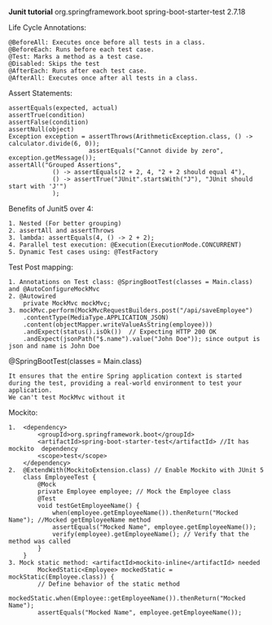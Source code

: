 **Junit tutorial**
<dependency>
    <groupId>org.springframework.boot</groupId>
    <artifactId>spring-boot-starter-test</artifactId>
    <version>2.7.18</version>
</dependency>

Life Cycle Annotations:

    @BeforeAll: Executes once before all tests in a class.
    @BeforeEach: Runs before each test case.
    @Test: Marks a method as a test case.
    @Disabled: Skips the test
    @AfterEach: Runs after each test case.
    @AfterAll: Executes once after all tests in a class.

Assert Statements:

    assertEquals(expected, actual)
    assertTrue(condition)
    assertFalse(condition)
    assertNull(object)
    Exception exception = assertThrows(ArithmeticException.class, () -> calculator.divide(6, 0));
                          assertEquals("Cannot divide by zero", exception.getMessage());
    assertAll("Grouped Assertions",
                () -> assertEquals(2 + 2, 4, "2 + 2 should equal 4"),
                () -> assertTrue("JUnit".startsWith("J"), "JUnit should start with 'J'")
                );

Benefits of Junit5 over 4:

    1. Nested (For better grouping)
    2. assertAll and assertThrows
    3. lambda: assertEquals(4, () -> 2 + 2);
    4. Parallel test execution: @Execution(ExecutionMode.CONCURRENT)
    5. Dynamic Test cases using: @TestFactory

Test Post mapping:

    1. Annotations on Test class: @SpringBootTest(classes = Main.class) and @AutoConfigureMockMvc
    2. @Autowired
        private MockMvc mockMvc;
    3. mockMvc.perform(MockMvcRequestBuilders.post("/api/saveEmployee")
        .contentType(MediaType.APPLICATION_JSON)
        .content(objectMapper.writeValueAsString(employee)))
        .andExpect(status().isOk())  // Expecting HTTP 200 OK
        .andExpect(jsonPath("$.name").value("John Doe")); since output is json and name is John Doe

@SpringBootTest(classes = Main.class)

    It ensures that the entire Spring application context is started during the test, providing a real-world environment to test your application.
    We can't test MockMvc without it

Mockito:

    1.  <dependency>
            <groupId>org.springframework.boot</groupId>
            <artifactId>spring-boot-starter-test</artifactId> //It has mockito  dependency
            <scope>test</scope>
        </dependency>
    2.  @ExtendWith(MockitoExtension.class) // Enable Mockito with JUnit 5
        class EmployeeTest {
            @Mock
            private Employee employee; // Mock the Employee class
            @Test
            void testGetEmployeeName() {
                when(employee.getEmployeeName()).thenReturn("Mocked Name"); //Mocked getEmployeeName method
                assertEquals("Mocked Name", employee.getEmployeeName());
                verify(employee).getEmployeeName(); // Verify that the method was called
            }
        }
    3. Mock static method: <artifactId>mockito-inline</artifactId> needed
            MockedStatic<Employee> mockedStatic = mockStatic(Employee.class)) {
            // Define behavior of the static method
            mockedStatic.when(Employee::getEmployeeName()).thenReturn("Mocked Name");
            assertEquals("Mocked Name", employee.getEmployeeName());
